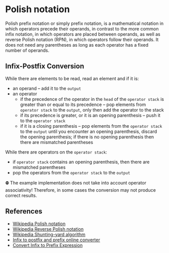 # Polish notation

Polish prefix notation or simply prefix notation, is a mathematical notation in which operators precede their operands,
in contrast to the more common infix notation, in which operators are placed between operands, as well as reverse Polish
notation (RPN), in which operators follow their operands. It does not need any parentheses as long as each operator has
a fixed number of operands.

## Infix-Postfix Conversion

While there are elements to be read, read an element and if it is:

- an operand – add it to the `output`
- an operator
    - if the precedence of the operator in the `head` of the `operator stack` is greater than or equal to its precedence
      – pop elements from `operator stack` to the `output`, only then add the operator to the stack
    - if its precedence is greater, or it is an opening parenthesis – push it to the `operator stack`
    - if it is a closing parenthesis – pop elements from the `operator stack` to the `output` until you encounter an
      opening parenthesis, discard the opening parenthesis; if there is no opening parenthesis then there are mismatched
      parentheses

While there are operators on the `operator stack`:

- if `operator stack` contains an opening parenthesis, then there are mismatched parentheses
- pop the operators from the `operator stack` to the `output`

:no_entry: The example implementation does not take into account operator associativity! Therefore, in some cases the
conversion may not produce correct results.

## References

* [Wikipedia Polish notation](https://en.wikipedia.org/wiki/Polish_notation)
* [Wikipedia Reverse Polish notation](https://en.wikipedia.org/wiki/Reverse_Polish_notation)
* [Wikipedia Shunting-yard algorithm](https://en.wikipedia.org/wiki/Shunting-yard_algorithm)
* [Infix to postfix and prefix online converter](https://raj457036.github.io/Simple-Tools/prefixAndPostfixConvertor.html)
* [Convert Infix to Prefix Expression](https://algorithms.tutorialhorizon.com/convert-infix-to-prefix-expression/)